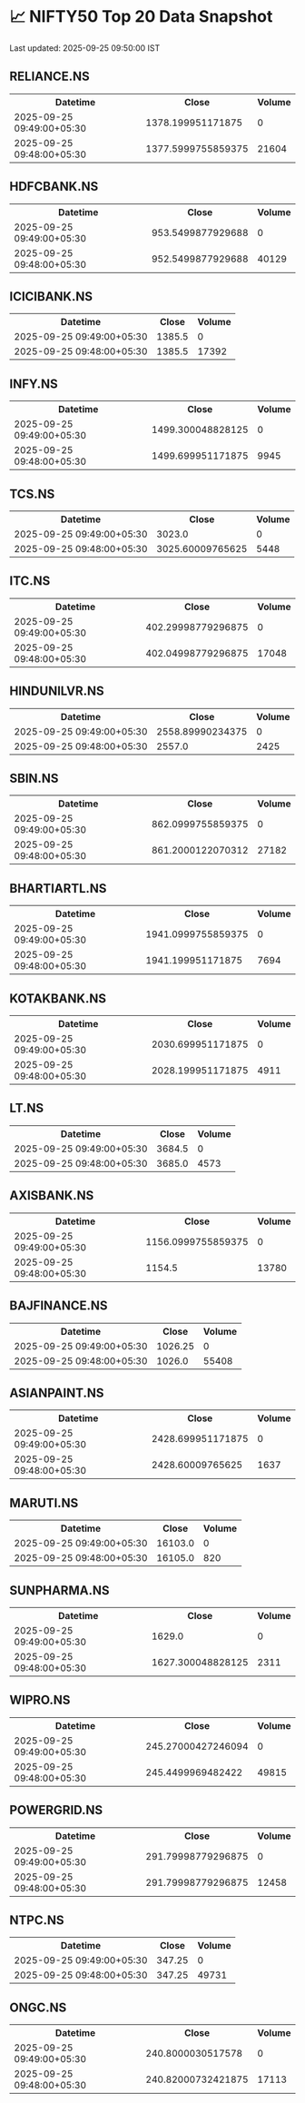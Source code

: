 # 📈 NIFTY50 Top 20 Data Snapshot

Last updated: 2025-09-25 09:50:00 IST

## RELIANCE.NS

<table>
  <tr><th>Datetime</th><th>Close</th><th>Volume</th></tr>
  <tr><td>2025-09-25 09:49:00+05:30</td><td>1378.199951171875</td><td>0</td></tr>
  <tr><td>2025-09-25 09:48:00+05:30</td><td>1377.5999755859375</td><td>21604</td></tr>
</table>

## HDFCBANK.NS

<table>
  <tr><th>Datetime</th><th>Close</th><th>Volume</th></tr>
  <tr><td>2025-09-25 09:49:00+05:30</td><td>953.5499877929688</td><td>0</td></tr>
  <tr><td>2025-09-25 09:48:00+05:30</td><td>952.5499877929688</td><td>40129</td></tr>
</table>

## ICICIBANK.NS

<table>
  <tr><th>Datetime</th><th>Close</th><th>Volume</th></tr>
  <tr><td>2025-09-25 09:49:00+05:30</td><td>1385.5</td><td>0</td></tr>
  <tr><td>2025-09-25 09:48:00+05:30</td><td>1385.5</td><td>17392</td></tr>
</table>

## INFY.NS

<table>
  <tr><th>Datetime</th><th>Close</th><th>Volume</th></tr>
  <tr><td>2025-09-25 09:49:00+05:30</td><td>1499.300048828125</td><td>0</td></tr>
  <tr><td>2025-09-25 09:48:00+05:30</td><td>1499.699951171875</td><td>9945</td></tr>
</table>

## TCS.NS

<table>
  <tr><th>Datetime</th><th>Close</th><th>Volume</th></tr>
  <tr><td>2025-09-25 09:49:00+05:30</td><td>3023.0</td><td>0</td></tr>
  <tr><td>2025-09-25 09:48:00+05:30</td><td>3025.60009765625</td><td>5448</td></tr>
</table>

## ITC.NS

<table>
  <tr><th>Datetime</th><th>Close</th><th>Volume</th></tr>
  <tr><td>2025-09-25 09:49:00+05:30</td><td>402.29998779296875</td><td>0</td></tr>
  <tr><td>2025-09-25 09:48:00+05:30</td><td>402.04998779296875</td><td>17048</td></tr>
</table>

## HINDUNILVR.NS

<table>
  <tr><th>Datetime</th><th>Close</th><th>Volume</th></tr>
  <tr><td>2025-09-25 09:49:00+05:30</td><td>2558.89990234375</td><td>0</td></tr>
  <tr><td>2025-09-25 09:48:00+05:30</td><td>2557.0</td><td>2425</td></tr>
</table>

## SBIN.NS

<table>
  <tr><th>Datetime</th><th>Close</th><th>Volume</th></tr>
  <tr><td>2025-09-25 09:49:00+05:30</td><td>862.0999755859375</td><td>0</td></tr>
  <tr><td>2025-09-25 09:48:00+05:30</td><td>861.2000122070312</td><td>27182</td></tr>
</table>

## BHARTIARTL.NS

<table>
  <tr><th>Datetime</th><th>Close</th><th>Volume</th></tr>
  <tr><td>2025-09-25 09:49:00+05:30</td><td>1941.0999755859375</td><td>0</td></tr>
  <tr><td>2025-09-25 09:48:00+05:30</td><td>1941.199951171875</td><td>7694</td></tr>
</table>

## KOTAKBANK.NS

<table>
  <tr><th>Datetime</th><th>Close</th><th>Volume</th></tr>
  <tr><td>2025-09-25 09:49:00+05:30</td><td>2030.699951171875</td><td>0</td></tr>
  <tr><td>2025-09-25 09:48:00+05:30</td><td>2028.199951171875</td><td>4911</td></tr>
</table>

## LT.NS

<table>
  <tr><th>Datetime</th><th>Close</th><th>Volume</th></tr>
  <tr><td>2025-09-25 09:49:00+05:30</td><td>3684.5</td><td>0</td></tr>
  <tr><td>2025-09-25 09:48:00+05:30</td><td>3685.0</td><td>4573</td></tr>
</table>

## AXISBANK.NS

<table>
  <tr><th>Datetime</th><th>Close</th><th>Volume</th></tr>
  <tr><td>2025-09-25 09:49:00+05:30</td><td>1156.0999755859375</td><td>0</td></tr>
  <tr><td>2025-09-25 09:48:00+05:30</td><td>1154.5</td><td>13780</td></tr>
</table>

## BAJFINANCE.NS

<table>
  <tr><th>Datetime</th><th>Close</th><th>Volume</th></tr>
  <tr><td>2025-09-25 09:49:00+05:30</td><td>1026.25</td><td>0</td></tr>
  <tr><td>2025-09-25 09:48:00+05:30</td><td>1026.0</td><td>55408</td></tr>
</table>

## ASIANPAINT.NS

<table>
  <tr><th>Datetime</th><th>Close</th><th>Volume</th></tr>
  <tr><td>2025-09-25 09:49:00+05:30</td><td>2428.699951171875</td><td>0</td></tr>
  <tr><td>2025-09-25 09:48:00+05:30</td><td>2428.60009765625</td><td>1637</td></tr>
</table>

## MARUTI.NS

<table>
  <tr><th>Datetime</th><th>Close</th><th>Volume</th></tr>
  <tr><td>2025-09-25 09:49:00+05:30</td><td>16103.0</td><td>0</td></tr>
  <tr><td>2025-09-25 09:48:00+05:30</td><td>16105.0</td><td>820</td></tr>
</table>

## SUNPHARMA.NS

<table>
  <tr><th>Datetime</th><th>Close</th><th>Volume</th></tr>
  <tr><td>2025-09-25 09:49:00+05:30</td><td>1629.0</td><td>0</td></tr>
  <tr><td>2025-09-25 09:48:00+05:30</td><td>1627.300048828125</td><td>2311</td></tr>
</table>

## WIPRO.NS

<table>
  <tr><th>Datetime</th><th>Close</th><th>Volume</th></tr>
  <tr><td>2025-09-25 09:49:00+05:30</td><td>245.27000427246094</td><td>0</td></tr>
  <tr><td>2025-09-25 09:48:00+05:30</td><td>245.4499969482422</td><td>49815</td></tr>
</table>

## POWERGRID.NS

<table>
  <tr><th>Datetime</th><th>Close</th><th>Volume</th></tr>
  <tr><td>2025-09-25 09:49:00+05:30</td><td>291.79998779296875</td><td>0</td></tr>
  <tr><td>2025-09-25 09:48:00+05:30</td><td>291.79998779296875</td><td>12458</td></tr>
</table>

## NTPC.NS

<table>
  <tr><th>Datetime</th><th>Close</th><th>Volume</th></tr>
  <tr><td>2025-09-25 09:49:00+05:30</td><td>347.25</td><td>0</td></tr>
  <tr><td>2025-09-25 09:48:00+05:30</td><td>347.25</td><td>49731</td></tr>
</table>

## ONGC.NS

<table>
  <tr><th>Datetime</th><th>Close</th><th>Volume</th></tr>
  <tr><td>2025-09-25 09:49:00+05:30</td><td>240.8000030517578</td><td>0</td></tr>
  <tr><td>2025-09-25 09:48:00+05:30</td><td>240.82000732421875</td><td>17113</td></tr>
</table>

